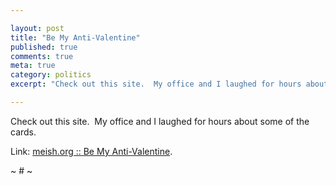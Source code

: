 ```yaml
---

layout: post
title: "Be My Anti-Valentine"
published: true
comments: true
meta: true
category: politics
excerpt: "Check out this site.  My office and I laughed for hours about some of the cards."

---
```


Check out this site.  My office and I laughed for hours about some of the cards.

Link: [meish.org :: Be My Anti-Valentine][1].

 [1]: http://www.meish.org/vd/ "meish.org :: Be My Anti-Valentine"

~ # ~
